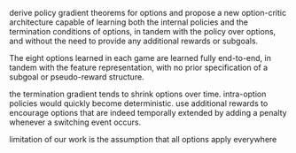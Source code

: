 derive policy gradient theorems for options and propose a new option-critic architecture capable of learning both the internal policies and the termination conditions of options, in tandem with the policy over options, and without the need to provide any additional rewards or subgoals.

The eight options learned in each game are learned fully end-to-end, in tandem with the feature representation, with no prior specification of a subgoal or pseudo-reward structure.

the termination gradient tends to shrink options over time. intra-option policies would quickly become deterministic. use additional rewards to encourage options that are indeed temporally extended by adding a penalty whenever a switching event occurs.  

limitation of our work is the assumption that all options apply everywhere
